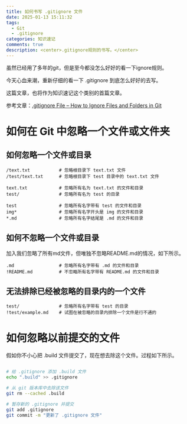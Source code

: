 ```yaml
---
title: 如何书写 .gitignore 文件
date: 2025-01-13 15:11:32
tags:
  - Git
  - .gitignore
categories: 知识速记
comments: true
description: <center>.gitignore规则的书写。</center>
---
```


虽然已经用了多年的git，但是至今都没怎么好好的看一下ignore规则。

今天心血来潮，重新仔细的看一下 .gitignore 到底怎么好好的去写。

这篇文章，也将作为知识速记这个类别的首篇文章。

参考文章：[.gitignore File – How to Ignore Files and Folders in Git](https://www.freecodecamp.org/news/gitignore-file-how-to-ignore-files-and-folders-in-git/)

# 如何在 Git 中忽略一个文件或文件夹

## 如何忽略一个文件或目录

```
/text.txt           # 忽略根目录下 text.txt 文件
/test/text.txt      # 忽略根目录下 test 目录中的 text.txt 文件

text.txt            # 忽略所有名为 text.txt 的文件和目录
test/               # 忽略所有名为 test 的目录

test                # 忽略所有名字带有 test 的文件和目录
img*                # 忽略所有名字开头是 img 的文件和目录
*.md                # 忽略所有名字结尾是 .md 的文件和目录
```

## 如何不忽略一个文件或目录

加入我们忽略了所有md文件，但唯独不忽略README.md的情况，如下所示。

```
.md                 # 忽略所有名字带有 .md 的文件和目录
!README.md          # 不忽略所有名字带有 README.md 的文件和目录
```

## 无法排除已经被忽略的目录内的一个文件

```
test/               # 忽略所有名字带有 test 的目录
!test/example.md    # 试图在被忽略的目录内排除一个文件是行不通的
```

# 如何忽略以前提交的文件

假如你不小心把 .build 文件提交了，现在想去除这个文件。过程如下所示。

```sh

# 给 .gitignore 添加 .build 文件
echo ".build" >> .gitignore

# 从 git 版本库中去除该文件
git rm --cached .build

# 暂存新的 .gitignore 并提交
git add .gitignore
git commit -m "更新了 .gitignore 文件"

```








